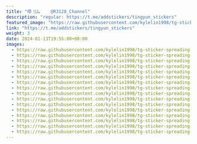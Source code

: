 ```yaml
---
title: "停刂厶    @R3128_Channel"
description: "regular: https://t.me/addstickers/tingyun_stickers"
featured_image: "https://raw.githubusercontent.com/kylelin1998/tg-sticker-spreading-worldwide-images/main/img/960c8374-bf7e-4e75-b647-39d144535473.jpg"
link: "https://t.me/addstickers/tingyun_stickers"
weight: 3
date: 2024-01-13T19:55:00+08:00
images:
  - https://raw.githubusercontent.com/kylelin1998/tg-sticker-spreading-worldwide-images/main/img/960c8374-bf7e-4e75-b647-39d144535473.jpg
  - https://raw.githubusercontent.com/kylelin1998/tg-sticker-spreading-worldwide-images/main/img/7444daac-6ec9-4e5a-bc19-bfdb79fdb8c1.jpg
  - https://raw.githubusercontent.com/kylelin1998/tg-sticker-spreading-worldwide-images/main/img/6ab517bc-e80f-44a1-9765-42fe8f2df944.jpg
  - https://raw.githubusercontent.com/kylelin1998/tg-sticker-spreading-worldwide-images/main/img/272745c6-111a-4a31-b86d-347fb07d7a11.jpg
  - https://raw.githubusercontent.com/kylelin1998/tg-sticker-spreading-worldwide-images/main/img/86ea00c9-04e1-4ecf-b364-d775c81941c4.jpg
  - https://raw.githubusercontent.com/kylelin1998/tg-sticker-spreading-worldwide-images/main/img/c09eab69-ad99-48cf-930b-b82e2f40225d.jpg
  - https://raw.githubusercontent.com/kylelin1998/tg-sticker-spreading-worldwide-images/main/img/cbbe4d60-a8ed-4711-87c2-e24a333dc058.jpg
  - https://raw.githubusercontent.com/kylelin1998/tg-sticker-spreading-worldwide-images/main/img/e09837af-0264-4330-9696-797269eac868.jpg
  - https://raw.githubusercontent.com/kylelin1998/tg-sticker-spreading-worldwide-images/main/img/6f03da2f-495b-4020-bac5-482b9a468266.jpg
  - https://raw.githubusercontent.com/kylelin1998/tg-sticker-spreading-worldwide-images/main/img/fc40c344-4ad0-48a8-8359-e6d65dc6c253.jpg
  - https://raw.githubusercontent.com/kylelin1998/tg-sticker-spreading-worldwide-images/main/img/3b370678-0bf1-4c8b-be56-4048534d8a4a.jpg
  - https://raw.githubusercontent.com/kylelin1998/tg-sticker-spreading-worldwide-images/main/img/5638b2a4-c302-4922-9229-07a225b932c7.jpg
  - https://raw.githubusercontent.com/kylelin1998/tg-sticker-spreading-worldwide-images/main/img/71312f45-67ac-44cf-b38c-5e2f914b9478.jpg
  - https://raw.githubusercontent.com/kylelin1998/tg-sticker-spreading-worldwide-images/main/img/f71b7b68-035f-4b6a-923b-9bf90697083a.jpg
  - https://raw.githubusercontent.com/kylelin1998/tg-sticker-spreading-worldwide-images/main/img/ba0456b0-8ade-4f11-a36a-976d2a9736ff.jpg
  - https://raw.githubusercontent.com/kylelin1998/tg-sticker-spreading-worldwide-images/main/img/1257be29-0b1d-4b67-a5b2-5d564a15abd1.jpg
---
```

